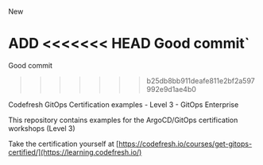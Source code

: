 New

ADD
<<<<<<< HEAD
Good commit`
=======
Good commit
>>>>>>> b25db8bb911deafe811e2bf2a597992e9d1ae4b0

Codefresh GitOps Certification examples - Level 3 - GitOps Enterprise

This repository contains examples for the ArgoCD/GitOps certification workshops (Level 3)

Take the certification yourself at [https://codefresh.io/courses/get-gitops-certified/](https://learning.codefresh.io/)
